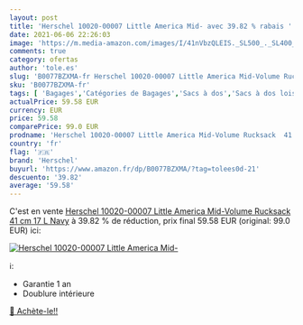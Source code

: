 ```yaml
---
layout: post
title: 'Herschel 10020-00007 Little America Mid- avec 39.82 % rabais '
date: 2021-06-06 22:26:03
image: 'https://m.media-amazon.com/images/I/41nVbzQLEIS._SL500_._SL400_.jpg'
comments: true
category: ofertas
author: 'tole.es'
slug: 'B0077BZXMA-fr Herschel 10020-00007 Little America Mid-Volume Rucksack 41...'
sku: 'B0077BZXMA-fr'
tags: [ 'Bagages','Catégories de Bagages','Sacs à dos','Sacs à dos loisir','herschel', ]
actualPrice: 59.58 EUR
currency: EUR
price: 59.58
comparePrice: 99.0 EUR
prodname: 'Herschel 10020-00007 Little America Mid-Volume Rucksack  41 cm  17 L  Navy'
country: 'fr'
flag: '🇫🇷'
brand: 'Herschel'
buyurl: 'https://www.amazon.fr/dp/B0077BZXMA/?tag=tolees0d-21'
descuento: '39.82'
average: '59.58'
---
```


C'est en vente [Herschel 10020-00007 Little America Mid-Volume Rucksack  41 cm  17 L  Navy](https://www.amazon.fr/dp/B0077BZXMA/?tag=tolees0d-21)  à  39.82 % de réduction, prix final  59.58 EUR (original: 99.0 EUR) ici:

[![Herschel 10020-00007 Little America Mid-](https://m.media-amazon.com/images/I/41nVbzQLEIS._SL500_._SL400_.jpg)](https://www.amazon.fr/dp/B0077BZXMA/?tag=tolees0d-21)

ℹ️:

- Garantie 1 an
- Doublure intérieure

[🛒 Achète-le!!](https://www.amazon.fr/dp/B0077BZXMA/?tag=tolees0d-21)
